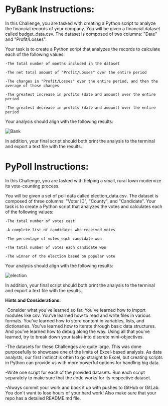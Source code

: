 # **PyBank Instructions:**

In this Challenge, you are tasked with creating a Python script to analyze the financial records of your company. You will be given a financial dataset called budget_data.csv. The dataset is composed of two columns: "Date" and "Profit/Losses".

Your task is to create a Python script that analyzes the records to calculate each of the following values:

    -The total number of months included in the dataset

    -The net total amount of "Profit/Losses" over the entire period

    -The changes in "Profit/Losses" over the entire period, and then the average of those changes

    -The greatest increase in profits (date and amount) over the entire period

    -The greatest decrease in profits (date and amount) over the entire period

Your analysis should align with the following results:

![Bank](https://github.com/JLaydeJ/python-challenge/assets/134284646/1d0cd8b5-949d-4572-96fc-55c92cf083fc)

In addition, your final script should both print the analysis to the terminal and export a text file with the results.

# **PyPoll Instructions:**

In this Challenge, you are tasked with helping a small, rural town modernize its vote-counting process.

You will be given a set of poll data called election_data.csv. The dataset is composed of three columns: "Voter ID", "County", and "Candidate". Your task is to create a Python script that analyzes the votes and calculates each of the following values:

    -The total number of votes cast

    -A complete list of candidates who received votes

    -The percentage of votes each candidate won

    -The total number of votes each candidate won

    -The winner of the election based on popular vote

Your analysis should align with the following results:

![election](https://github.com/JLaydeJ/python-challenge/assets/134284646/144d795b-bff5-4b04-9451-35d41f068e57)

In addition, your final script should both print the analysis to the terminal and export a text file with the results.

**Hints and Considerations:**

-Consider what you've learned so far. You've learned how to import modules like csv. You’ve learned how to read and write files in various formats. You’ve learned how to store content in variables, lists, and dictionaries. You’ve learned how to iterate through basic data structures. And you’ve learned how to debug along the way. Using all that you've learned, try to break down your tasks into discrete mini-objectives.

-The datasets for these Challenges are quite large. This was done purposefully to showcase one of the limits of Excel-based analysis. As data analysts, our first instinct is often to go straight to Excel, but creating scripts in Python can provide us with more powerful options for handling big data.

-Write one script for each of the provided datasets. Run each script separately to make sure that the code works for its respective dataset.

-Always commit your work and back it up with pushes to GitHub or GitLab. You don't want to lose hours of your hard work! Also make sure that your repo has a detailed README.md file.
